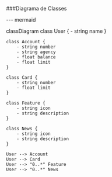 ###Diagrama de Classes 

--- mermaid

classDiagram
    class User {
        - string name
    }
    
    class Account {
        - string number
        - string agency
        - float balance
        - float limit
    }
    
    class Card {
        - string number
        - float limit
    }
    
    class Feature {
        - string icon
        - string description
    }
    
    class News {
        - string icon
        - string description
    }

    User --> Account
    User --> Card
    User --> "0..*" Feature
    User --> "0..*" News
